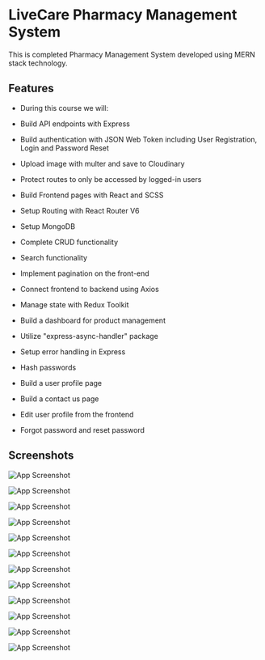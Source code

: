
# LiveCare Pharmacy Management System

This is completed Pharmacy Management System developed using MERN stack technology.




## Features

- During this course we will:



- Build API endpoints with Express

- Build authentication with JSON Web Token including User Registration, Login and Password Reset

- Upload image with multer and save to Cloudinary

- Protect routes to only be accessed by logged-in users

- Build Frontend pages with React and SCSS

- Setup Routing with React Router V6

- Setup MongoDB

- Complete CRUD functionality

- Search functionality

- Implement pagination on the front-end

- Connect frontend to backend using Axios

- Manage state with Redux Toolkit

- Build a dashboard for product management

- Utilize "express-async-handler" package

- Setup error handling in Express

- Hash passwords

- Build a user profile page

- Build a contact us page

- Edit user profile from the frontend

- Forgot password and reset password 




## Screenshots
![App Screenshot](https://github.com/nipunamunasinghe/livecarepharmacy/blob/main/screenshots/Home.png?raw=true)

![App Screenshot](https://github.com/nipunamunasinghe/livecarepharmacy/blob/main/screenshots/Register.png?raw=true)

![App Screenshot](https://github.com/nipunamunasinghe/livecarepharmacy/blob/main/screenshots/Login.png?raw=true)

![App Screenshot](https://github.com/nipunamunasinghe/livecarepharmacy/blob/main/screenshots/Forgot%20Password.png?raw=true)

![App Screenshot](https://github.com/nipunamunasinghe/livecarepharmacy/blob/main/screenshots/Password%20Reset.png?raw=true)

![App Screenshot](https://github.com/nipunamunasinghe/livecarepharmacy/blob/main/screenshots/Dashboard.png?raw=true)

![App Screenshot](https://raw.githubusercontent.com/nipunamunasinghe/livecarepharmacy/main/screenshots/Add%20Product.png)

![App Screenshot](https://github.com/nipunamunasinghe/livecarepharmacy/blob/main/screenshots/Delete%20Product.png?raw=true)

![App Screenshot](https://github.com/nipunamunasinghe/livecarepharmacy/blob/main/screenshots/Edit%20Profile.png?raw=true)

![App Screenshot](https://github.com/nipunamunasinghe/livecarepharmacy/blob/main/screenshots/Product%20Details.png?raw=true)

![App Screenshot](https://github.com/nipunamunasinghe/livecarepharmacy/blob/main/screenshots/Report%20Bug.png?raw=true)

![App Screenshot](https://github.com/nipunamunasinghe/livecarepharmacy/blob/main/screenshots/View%20User%20Profile.png?raw=true)



